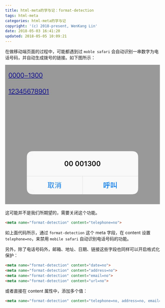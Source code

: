 ```yaml
---
title: html-meta的学与记：format-detection
tags: html-meta
categories: html-meta的学与记
copyright: '(c) 2018-present, WenKang Lin'
date: 2018-05-03 16:41:20
updated: 2018-05-05 10:09:21
---
```


在做移动端页面的过程中，可能都遇到过 `moble safari` 会自动识别一串数字为电话号码，并自动生成拨号的链接。如下图所示：

![拨号链接](/images/telephone-no.jpg)

<!-- more -->

这可能并不是我们所期望的，需要关闭这个功能。

```html
<meta name="format-detection" content="telephone=no">
```

如上面代码所示，通过 `format-detection` 这个 meta 字段，在 content 设置 `telephone=no`，来禁用 `mobile safari` 自动识别电话号码的功能。

另外，除了电话号码外，邮箱、地址、日期、链接这些字段也同样可以开启格式化保护：

```html
<meta name="format-detection" content="date=no">
<meta name="format-detection" content="address=no">
<meta name="format-detection" content="email=no">
<meta name="format-detection" content="url=no">
```

或者直接在 content 属性中，添加多个值：

```html
<meta name="format-detection" content="telephone=no, address=no, email=no, date=no, url=no">
```

